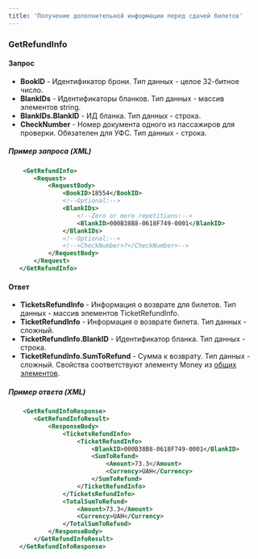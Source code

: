 ```yaml
---
title: 'Получение дополнительной информации перед сдачей билетов'
---
```


### GetRefundInfo

#### Запрос

-   **BookID** - Идентификатор брони. Тип данных - целое 32-битное число.
-   **BlankIDs** - Идентификаторы бланков. Тип данных - массив элементов string.
-   **BlankIDs.BlankID** - ИД бланка. Тип данных - строка.
-   **CheckNumber** - Номер документа одного из пассажиров для проверки. Обязателен для УФС. Тип данных - строка.

##### Пример запроса (XML)
```xml
    <GetRefundInfo>
       <Request>
           <RequestBody>
               <BookID>18554</BookID>
               <!--Optional:-->
               <BlankIDs>
                   <!--Zero or more repetitions:-->
                   <BlankID>000B38B8-0618F749-0001</BlankID>
               </BlankIDs>
               <!--Optional:-->
               <!--<CheckNumber>?</CheckNumber>-->
           </RequestBody>
       </Request>
   </GetRefundInfo>
```

#### Ответ

-   **TicketsRefundInfo** - Информация о возврате для билетов. Тип данных - массив элементов TicketRefundInfo.
-   **TicketRefundInfo** - Информация о возврате билета. Тип данных - сложный.
-   **TicketRefundInfo.BlankID** - Идентификатор бланка. Тип данных - строка.
-   **TicketRefundInfo.SumToRefund** - Сумма к возврату. Тип данных - сложный. Свойства соответствуют элементу Money из [общих элементов](/trains/elements).

##### Пример ответа (XML)
```xml
    <GetRefundInfoResponse>
       <GetRefundInfoResult>
           <ResponseBody>
               <TicketsRefundInfo>
                   <TicketRefundInfo>
                       <BlankID>000B38B8-0618F749-0001</BlankID>
                       <SumToRefund>
                           <Amount>73.3</Amount>
                           <Currency>UAH</Currency>
                       </SumToRefund>
                   </TicketRefundInfo>
               </TicketsRefundInfo>
               <TotalSumToRefund>
                   <Amount>73.3</Amount>
                   <Currency>UAH</Currency>
               </TotalSumToRefund>
           </ResponseBody>
       </GetRefundInfoResult>
   </GetRefundInfoResponse>
```